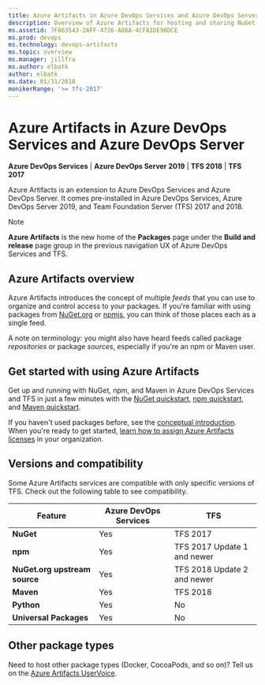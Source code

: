 ```yaml
---
title: Azure Artifacts in Azure DevOps Services and Azure DevOps Server
description: Overview of Azure Artifacts for hosting and sharing NuGet packages and npm modules with Azure DevOps Services or Azure DevOps Server
ms.assetid: 7F863543-2AFF-4726-A86A-4CF81DE98DCE
ms.prod: devops
ms.technology: devops-artifacts
ms.topic: overview
ms.manager: jillfra
ms.author: elbatk
author: elbatk
ms.date: 01/31/2018
monikerRange: '>= tfs-2017'
---
```


# Azure Artifacts in Azure DevOps Services and Azure DevOps Server

**Azure DevOps Services** | **Azure DevOps Server 2019** | **TFS 2018** | **TFS 2017**

Azure Artifacts is an extension to Azure DevOps Services and Azure DevOps Server. It comes pre-installed in Azure DevOps Services, Azure DevOps Server 2019, and Team Foundation Server (TFS) 2017 and 2018.

> [!NOTE]
> **Azure Artifacts** is the new home of the **Packages** page under the **Build and release** page group in the previous navigation UX of Azure DevOps Services and TFS.

## Azure Artifacts overview

Azure Artifacts introduces the concept of multiple *feeds* that you can use to organize and control access to your packages. If you're familiar with using packages from [NuGet.org](https://www.nuget.org) or [npmjs](https://www.npmjs.com), you can think of those places each as a single feed. 

A note on terminology: you might also have heard feeds called package *repositories* or package *sources*, especially if you're an npm or Maven user.

## Get started with using Azure Artifacts

Get up and running with NuGet, npm, and Maven in Azure DevOps Services and TFS in just a few minutes with the [NuGet quickstart](get-started-nuget.md), [npm quickstart](get-started-npm.md), and [Maven quickstart](get-started-maven.md).

If you haven't used packages before, see the [conceptual introduction](index.md). When you're ready to get started, [learn how to assign Azure Artifacts licenses](license-azure-artifacts.md) in your organization.

<a name="versions-compatibility"></a>

## Versions and compatibility

Some Azure Artifacts services are compatible with only specific versions of TFS. Check out the following table to see compatibility.

| Feature                        | Azure DevOps Services          | TFS                         |
|------------------------------- |---------------|-----------------------------|
| **NuGet**                      | Yes           | TFS 2017                    |
| **npm**                        | Yes           | TFS 2017 Update 1 and newer |
| **NuGet.org upstream source**  | Yes           | TFS 2018 Update 2 and newer |
| **Maven**                      | Yes           | TFS 2018                    |
| **Python**                     | Yes           | No                          |
| **Universal Packages**         | Yes           | No                          |

## Other package types

Need to host other package types (Docker, CocoaPods, and so on)? Tell us on the [Azure Artifacts UserVoice](https://visualstudio.uservoice.com/forums/330519-team-services/category/145266-package-management).
